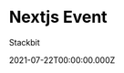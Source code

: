 ---
layout: JamstackTheme
title: Nextjs Event
github: https://github.com/stackbit-themes/event-nextjs
demo: https://themes.stackbit.com/demos/event/?themeBarHidden=true
author: Stackbit
ssg: Next
css:
  - SCSS
date: 2021-07-22T00:00:00.000Z
description: A conference and events theme built with Nextjs.
stale: false
---